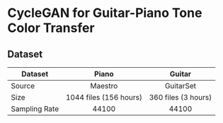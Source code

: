 # CycleGAN for Guitar-Piano Tone Color Transfer

## Dataset
| Dataset         | Piano                  | Guitar                |
| --------------  |:----------------------:|:---------------------:|
| Source          | Maestro                | GuitarSet             |
| Size            | 1044 files (156 hours) |   360 files (3 hours) |
| Sampling Rate   | 44100                  |    44100              |
